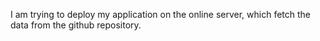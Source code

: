 I am trying to deploy my application on the online server, which fetch the data from the github repository.

